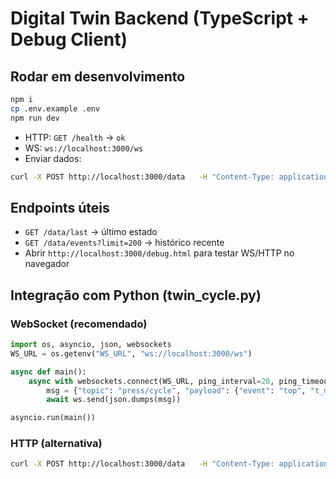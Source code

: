 # Digital Twin Backend (TypeScript + Debug Client)

## Rodar em desenvolvimento
```bash
npm i
cp .env.example .env
npm run dev
```

- HTTP: `GET /health` -> `ok`
- WS: `ws://localhost:3000/ws`
- Enviar dados:
```bash
curl -X POST http://localhost:3000/data   -H "Content-Type: application/json"   -d '{"topic":"press/cycle","payload":{"event":"top","t_ms":1234}}'
```

## Endpoints úteis
- `GET /data/last` → último estado
- `GET /data/events?limit=200` → histórico recente
- Abrir `http://localhost:3000/debug.html` para testar WS/HTTP no navegador

## Integração com Python (twin_cycle.py)
### WebSocket (recomendado)
```python
import os, asyncio, json, websockets
WS_URL = os.getenv("WS_URL", "ws://localhost:3000/ws")

async def main():
    async with websockets.connect(WS_URL, ping_interval=20, ping_timeout=20) as ws:
        msg = {"topic": "press/cycle", "payload": {"event": "top", "t_ms": 1234}}
        await ws.send(json.dumps(msg))

asyncio.run(main())
```

### HTTP (alternativa)
```bash
curl -X POST http://localhost:3000/data   -H "Content-Type: application/json"   -d '{"topic":"press/cycle","payload":{"event":"top","t_ms":1234}}'
```
